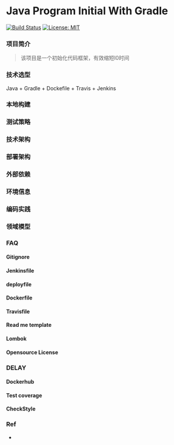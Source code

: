
# Java Program Initial With Gradle
[![Build Status](https://travis-ci.com/Poseiden/java_program_initial_with_gradle.svg?branch=master)](https://travis-ci.com/Poseiden/java_program_initial_with_gradle)
[![License: MIT](https://img.shields.io/badge/License-MIT-yellow.svg)](https://opensource.org/licenses/MIT)
### 项目简介
> 该项目是一个初始化代码框架，有效缩短I0时间
### 技术选型
Java + Gradle + Dockefile + Travis + Jenkins
### 本地构建
### 测试策略
### 技术架构
### 部署架构
### 外部依赖
### 环境信息
### 编码实践
### 领域模型
### FAQ

#### Gitignore
#### Jenkinsfile
#### deployfile
#### Dockerfile
#### Travisfile
#### Read me template
#### Lombok
#### Opensource License

### DELAY
#### Dockerhub
#### Test coverage
#### CheckStyle

### Ref
- [](https://www.cnblogs.com/davenkin/p/spring-boot-template.html)
